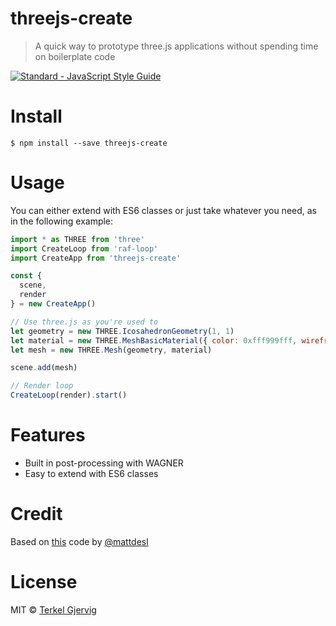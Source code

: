 # threejs-create
> A quick way to prototype three.js applications without spending time on boilerplate code

[![Standard - JavaScript Style Guide](https://img.shields.io/badge/code%20style-standard-brightgreen.svg)](http://standardjs.com/)

# Install
```$ npm install --save threejs-create```

# Usage
You can either extend with ES6 classes or just take whatever you need, as in the following example:
```js
import * as THREE from 'three'
import CreateLoop from 'raf-loop'
import CreateApp from 'threejs-create'

const {
  scene,
  render
} = new CreateApp()

// Use three.js as you're used to
let geometry = new THREE.IcosahedronGeometry(1, 1)
let material = new THREE.MeshBasicMaterial({ color: 0xfff999fff, wireframe: true })
let mesh = new THREE.Mesh(geometry, material)

scene.add(mesh)

// Render loop
CreateLoop(render).start()
```

# Features
- Built in post-processing with WAGNER
- Easy to extend with ES6 classes

# Credit
Based on [this](https://github.com/mattdesl/codevember16/blob/master/lib/createApp.js) code by [@mattdesl](https://github.com/mattdesl)

# License
MIT © [Terkel Gjervig](https://terkel.com)
